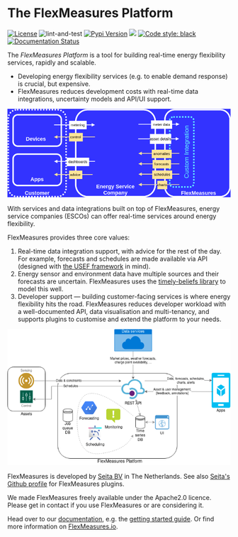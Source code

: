# The FlexMeasures Platform

[![License](https://img.shields.io/github/license/seitabv/flexmeasures?color=blue)](https://github.com/FlexMeasures/flexmeasures/blob/main/LICENSE)
![lint-and-test](https://github.com/FlexMeasures/flexmeasures/workflows/lint-and-test/badge.svg)
[![Pypi Version](https://img.shields.io/pypi/v/flexmeasures.svg)](https://pypi.python.org/pypi/flexmeasures)
[![](https://img.shields.io/badge/python-3.6+-blue.svg)](https://www.python.org/downloads/)
[![Code style: black](https://img.shields.io/badge/code%20style-black-000000.svg)](https://github.com/psf/black)
[![Documentation Status](https://readthedocs.org/projects/flexmeasures/badge/?version=latest)](https://flexmeasures.readthedocs.io/en/latest/?badge=latest)

The *FlexMeasures Platform* is a tool for building real-time energy flexibility services, rapidly and scalable. 

- Developing energy flexibility services (e.g. to enable demand response) is crucial, but expensive.
- FlexMeasures reduces development costs with real-time data integrations, uncertainty models and API/UI support.

![Separation of concerns ― FlexMeasures enhancing Energy Service Company services](https://raw.githubusercontent.com/FlexMeasures/screenshots/main/architecture/SeparationOfConcerns.png)


With services and data integrations built on top of FlexMeasures, energy service companies (ESCOs) can offer real-time services around energy flexibility.

FlexMeasures provides three core values:

1. Real-time data integration support, with advice for the rest of the day. For example, forecasts and schedules are made available via API (designed with [the USEF framework](https://usef.energy) in mind).
2. Energy sensor and environment data have multiple sources and their forecasts are uncertain. FlexMeasures uses the [timely-beliefs library](https://github.com/SeitaBV/timely-beliefs) to model this well.
3. Developer support ― building customer-facing services is where energy flexibility hits the road. FlexMeasures reduces developer workload with a well-documented API, data visualisation and multi-tenancy, and supports plugins to customise and extend the platform to your needs.


![Integration view of the FlexMeasures platform architecture](https://raw.githubusercontent.com/FlexMeasures/screenshots/main/architecture/FlexMeasures-HighLevel.png)

FlexMeasures is developed by [Seita BV](https://www.seita.nl) in The Netherlands. See also [Seita's Github profile](https://github.com/SeitaBV) for FlexMeasures plugins.

We made FlexMeasures freely available under the Apache2.0 licence. Please get in contact if you use FlexMeasures or are considering it.

Head over to our [documentation](https://flexmeasures.readthedocs.io), e.g. the [getting started guide](https://flexmeasures.readthedocs.io/en/latest/getting-started.html). Or find more information on [FlexMeasures.io](https://flexmeasures.io).

